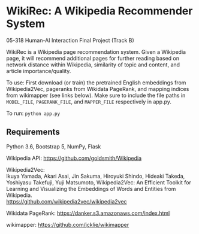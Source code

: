 # WikiRec: A Wikipedia Recommender System

05-318 Human-AI Interaction Final Project (Track B)

WikiRec is a Wikipedia page recommendation system. Given a Wikipedia page, it will recommend additional pages for further reading based on network distance within Wikipedia, similarity of topic and content, and article importance/quality.

To use: First download (or train) the pretrained English embeddings from Wikipedia2Vec, pageranks from Wikidata PageRank, and mapping indices from wikimapper (see links below). Make sure to include the file paths in `MODEL_FILE`, `PAGERANK_FILE`, and `MAPPER_FILE` respectively in app.py.

To run: `python app.py`

## Requirements
Python 3.6, Bootstrap 5, NumPy, Flask

Wikipedia API: https://github.com/goldsmith/Wikipedia

Wikipedia2Vec:\
Ikuya Yamada, Akari Asai, Jin Sakuma, Hiroyuki Shindo, Hideaki Takeda, Yoshiyasu Takefuji, Yuji Matsumoto, Wikipedia2Vec: An Efficient Toolkit for Learning and Visualizing the Embeddings of Words and Entities from Wikipedia.\
https://github.com/wikipedia2vec/wikipedia2vec

Wikidata PageRank: https://danker.s3.amazonaws.com/index.html

wikimapper: https://github.com/jcklie/wikimapper
